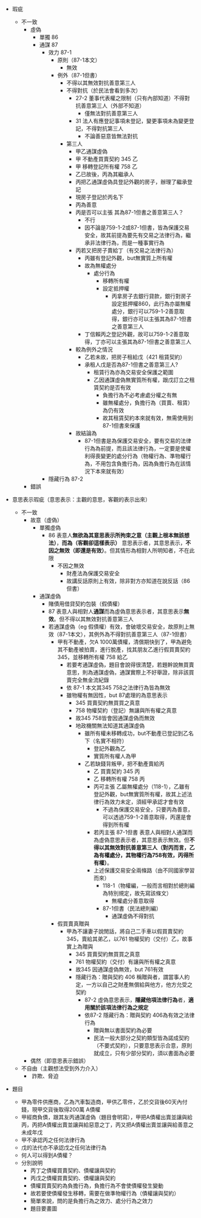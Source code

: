 
- 瑕疵
	- 不一致
		- 虛偽
			- 單獨 86
			- 通謀 87
				- 效力 87-1
					- 原則（87-1本文）
						- 無效
					- 例外（87-1但書）
						- 不得以其無效對抗善意第三人
						- 不得對抗（於民法會看到多次）
							- 27-2 董事代表權之限制（只有內部知道）不得對抗善意第三人（外部不知道）
								- 僅無法對抗善意第三人
							- 31 法人有應登記事項未登記，變更事項未為變更登記，不得對抗第三人
								- 不論善惡意皆無法對抗
						- 第三人
							- 甲乙通謀虛偽
							- 甲 不動產買賣契約 345 乙
							- 甲 移轉登記所有權 758 乙
							- 乙已故後，丙為其繼承人
							- 丙把乙通謀虛偽具登記外觀的房子，辦理了繼承登記
							- 現房子登記於丙名下
							- 丙為善意
							- 丙是否可以主張 其為87-1但書之善意第三人？
								- 不行
								- 因不論是759-1-2或87-1但書，皆為保護交易安全，故其前提為要先有交易之法律行為，繼承非法律行為，而是一種事實行為
							- 丙若又把房子賣給丁（有交易之法律行為）
								- 丙雖有登記外觀，but無實質上所有權
								- 故為無權處分
									- 處分行為
										- 移轉所有權
										- 設定抵押權
											- 丙拿房子去銀行貸款，銀行對房子設定抵押權860，此行為亦屬無權處分，銀行可以759-1-2善意取得，銀行亦可以主張其為87-1但書之善意第三人
								- 丁信賴丙之登記外觀，故可以759-1-2善意取得，丁亦可以主張其為87-1但書之善意第三人
							- 較為例外之情況
								- 乙若未故，把房子租給戊（421 租賃契約）
								- 承租人戊是否為87-1但書之善意第三人?
									- 租賃行為亦為交易安全保護之範圍
									- 乙因通謀虛偽無實質所有權，跟戊訂立之租賃契約是否有效
										- 負擔行為不必考慮處分權之有無
										- 雖無權處分，負擔行為（買賣、租賃）為仍有效
										- 故其租賃契約本來就有效，無需使用到87-1但書來保護
							- 故結論為
								- 87-1但書是為保護交易安全，要有交易的法律行為為前提，而且該法律行為，一定要是使權利得喪變更的處分行為（物權行為、準物權行為，不用包含負擔行為，因為負擔行為在該情況下本來就有效）
				- 隱藏行為 87-2
		- 錯誤


- 意思表示瑕疵（意思表示：主觀的意思，客觀的表示出來）
	- 不一致
		- 故意（虛偽）
			- 單獨虛偽
				- 86 表意人**無欲為其意思表示所拘束之意（主觀上根本無該想法）**，**而為（客觀卻這樣表示）** 意思表示者，其意思表示，**不因之無效（即還是有效）**。但其情形為相對人所明知者，不在此限
					- 不因之無效
						- 財產法為保護交易安全
						- 故講反話原則上有效，除非對方亦知道在說反話（86但書）
			- 通謀虛偽
				- 賭債用借貸契約包裝（假債權）
				- 87 表意人與相對人**通謀**而為虛偽意思表示者，其意思表示**無效**。但不得以其無效對抗善意第三人
				- 若通謀虛偽（eg 假債權）有效，會破壞交易安全，故原則上無效（87-1本文），其例外為不得對抗善意第三人（87-1但書）
					- 甲有不動產，欠A 1000萬債權，清償期快到了，甲為避免其不動產被拍賣，進行脫產，找其朋友乙進行假買賣契約 345，並移轉所有權 758 給乙
						- 若要考通謀虛偽，題目會說得很清楚，若題幹說無買賣意思，則為通謀虛偽，通謀實際上不好舉證，除非該買賣完全無金流紀錄
						- 依 87-1 本文其345 758之法律行為皆為無效
						- 雖物權有無因性，but 87處理的為意思表示
							- 345 買賣契約無買買之真意
							- 758 物權契約（登記）無讓與所有權之真意
							- 故345 758皆會因通謀虛偽而無效
							- 地政機關無法知道其通謀虛偽
								- 雖所有權未移轉成功，but不動產已登記到乙名下（名實不相符）
									- 登記外觀為乙
									- 實質所有權人為甲
								- 乙若缺錢背叛甲，把不動產賣給丙
									- 乙 買賣契約 345 丙
									- 乙 移轉所有權 758 丙
									- 丙可主張 乙屬無權處分（118-1），乙雖有登記外觀，but無實質所有權，故其上述法律行為效力未定，須經甲承認才會有效
										- 不過為保護交易安全，只要丙為善意，可以透過759-1-2善意取得，丙還是會得到所有權
									- 若丙主張 87-1但書 表意人與相對人通謀而為虛偽意思表示者，其意思表示無效。但**不得以其無效對抗善意第三人（對丙而言，乙為有權處分，其物權行為758有效，丙得所有權）**。
									- 上述保護交易安全兩條路（由不同國家學習而來）
										- 118-1（物權編，一般而言相對於總則編為特別規定，故先寫該條文）
											- 無權處分善意取得
										- 87-1但書（民法總則編）
											- 通謀虛偽不得對抗
					- 假買賣真贈與
						- 甲為不讓妻子說閒話，將自己二手車以假買賣契約 345，賣給其弟乙，以761 物權契約（交付）乙，故事實上為贈與
							- 345 買賣契約無買買之真意
							- 761 物權契約（交付）有讓與所有權之真意
							- 故345 因通謀虛偽無效，but 761有效
							- 隱藏行為：贈與契約 406 稱贈與者，謂當事人約定，一方以自己之財產無償給與他方，他方允受之契約
								- 87-2 虛偽意思表示，**隱藏他項法律行為**者，**適用關於該項法律行為之規定**
								- 依87-2 隱藏行為：贈與契約 406為有效之法律行為
									- 贈與無以書面契約為必要
									- 民法一般大部分之契約類型皆為諾成契約（不要式契約），只要意思表示合意，原則就成立，只有少部分契約，須以書面為必要
		- 偶然（即意思表示錯誤）
	- 不自由（主觀想法受到外力介入）
		-  詐欺、脅迫

- 題目
	- 甲為零件供應商，乙為汽車製造商，甲供乙零件，乙於交貨後60天內付錢，現甲交貨後取得200萬 A債權
	- 甲經商負債，跟其友丙通謀虛偽（題目會明寫），甲把A債權出賣並讓與給丙，丙把A債權出賣並讓與給惡意之丁，丙又把A債權出賣並讓與給善意之未成年戊
	- 甲不承認丙之任何法律行為
	- 戊的法代亦不承認戊之任何法律行為
	- 何人可以得到A債權？
	- 分別說明
		- 丙丁之債權買賣契約、債權讓與契約
		- 丙戊之債權買賣契約、債權讓與契約
		- 債權買賣契約為負擔行為，負擔行為不會使債權發生變動
		- 故若要使債權發生移轉，需要在做準物權行為（債權讓與契約）
		- 簡單來說，問的是負擔行為之效力、處分行為之效力
		- 題目要畫圖